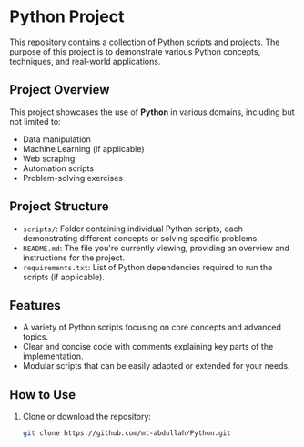 # Python Project

This repository contains a collection of Python scripts and projects. The purpose of this project is to demonstrate various Python concepts, techniques, and real-world applications.

## Project Overview

This project showcases the use of **Python** in various domains, including but not limited to:

- Data manipulation
- Machine Learning (if applicable)
- Web scraping
- Automation scripts
- Problem-solving exercises

## Project Structure

- `scripts/`: Folder containing individual Python scripts, each demonstrating different concepts or solving specific problems.
- `README.md`: The file you're currently viewing, providing an overview and instructions for the project.
- `requirements.txt`: List of Python dependencies required to run the scripts (if applicable).

## Features

- A variety of Python scripts focusing on core concepts and advanced topics.
- Clear and concise code with comments explaining key parts of the implementation.
- Modular scripts that can be easily adapted or extended for your needs.

## How to Use

1. Clone or download the repository:

   ```bash
   git clone https://github.com/mt-abdullah/Python.git
